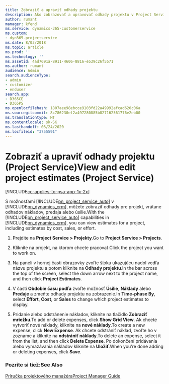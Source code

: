 ```yaml
---
title: Zobraziť a upraviť odhady projektu
description: Ako zobrazovať a upravovať odhady projektu v Project Service
author: rumant
manager: kfend
ms.service: dynamics-365-customerservice
ms.custom:
- dyn365-projectservice
ms.date: 8/03/2018
ms.topic: article
ms.prod: ''
ms.technology: ''
ms.assetid: 4ad7691a-8911-4606-8816-e539c26f5571
ms.author: rumant
audience: Admin
search.audienceType:
- admin
- customizer
- enduser
search.app:
- D365CE
- D365PS
ms.openlocfilehash: 1807aee98ebcce9103fd22a49992afcad620c06a
ms.sourcegitcommit: 8c786230ef2a497280885b827162561776e2eb00
ms.translationtype: HT
ms.contentlocale: sk-SK
ms.lasthandoff: 03/24/2020
ms.locfileid: "3755591"
---
```

# <a name="view-and-edit-project-estimates-project-service"></a><span data-ttu-id="cdbfd-103">Zobraziť a upraviť odhady projektu (Project Service)</span><span class="sxs-lookup"><span data-stu-id="cdbfd-103">View and edit project estimates (Project Service)</span></span>

[!INCLUDE[cc-applies-to-psa-app-1x-2x](../includes/cc-applies-to-psa-app-1x-2x.md)]

<span data-ttu-id="cdbfd-104">S možnosťami [!INCLUDE[pn_project_service_auto](../includes/pn-project-service-auto.md)] v [!INCLUDE[pn_dynamics_crm](../includes/pn-dynamics-crm.md)], môžete zobraziť odhady pre projekt, vrátane odhadov nákladov, predaja alebo úsilie.</span><span class="sxs-lookup"><span data-stu-id="cdbfd-104">With the [!INCLUDE[pn_project_service_auto](../includes/pn-project-service-auto.md)] capabilities in [!INCLUDE[pn_dynamics_crm](../includes/pn-dynamics-crm.md)], you can view estimates for a project, including estimates by cost, sales, or effort.</span></span>  
  
1.  <span data-ttu-id="cdbfd-105">Prejdite na **Project Service > Projekty**.</span><span class="sxs-lookup"><span data-stu-id="cdbfd-105">Go to **Project Service > Projects**.</span></span>  
  
2.  <span data-ttu-id="cdbfd-106">Kliknite na projekt, na ktorom chcete pracovať.</span><span class="sxs-lookup"><span data-stu-id="cdbfd-106">Click the project you want to work on.</span></span>  
  
3.  <span data-ttu-id="cdbfd-107">Na paneli v hornej časti obrazovky zvoľte šípku ukazujúcu nadol vedľa názvu projektu a potom kliknite na **Odhady projektu**.</span><span class="sxs-lookup"><span data-stu-id="cdbfd-107">In the bar across the top of the screen, select the down arrow next to the project name, and then click **Project Estimates**.</span></span>  
  
4.  <span data-ttu-id="cdbfd-108">V časti **Obdobie času podľa** zvoľte možnosť **Úsilie**, **Náklady** alebo **Predaje** a zmeňte odhady projektu na zobrazenie.</span><span class="sxs-lookup"><span data-stu-id="cdbfd-108">In **Time-phase By**, select **Effort**, **Cost**, or **Sales** to change which project estimates to display.</span></span>  
  
5.  <span data-ttu-id="cdbfd-109">Pridanie alebo odstránenie nákladov, kliknite na tlačidlo **Zobraziť mriežku**.</span><span class="sxs-lookup"><span data-stu-id="cdbfd-109">To add or delete expenses, click **Show Grid View**.</span></span> <span data-ttu-id="cdbfd-110">Ak chcete vytvoriť nové náklady, kliknite na **nové náklady**.</span><span class="sxs-lookup"><span data-stu-id="cdbfd-110">To create a new expense, click **New Expense**.</span></span> <span data-ttu-id="cdbfd-111">Ak chcete odstrániť náklad, zvoľte ho v zozname a kliknite na **odstrániť náklady**.</span><span class="sxs-lookup"><span data-stu-id="cdbfd-111">To delete an expense, select it from the list, and then click **Delete Expense**.</span></span> <span data-ttu-id="cdbfd-112">Po dokončení pridávania alebo vymazávania nákladov kliknite na **Uložiť**.</span><span class="sxs-lookup"><span data-stu-id="cdbfd-112">When you’re done adding or deleting expenses, click **Save**.</span></span>  
  
### <a name="see-also"></a><span data-ttu-id="cdbfd-113">Pozrite si tiež:</span><span class="sxs-lookup"><span data-stu-id="cdbfd-113">See Also</span></span>  
 [<span data-ttu-id="cdbfd-114">Príručka projektového manažéra</span><span class="sxs-lookup"><span data-stu-id="cdbfd-114">Project Manager Guide</span></span>](../project-service/project-manager-guide.md)
